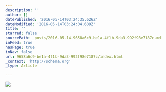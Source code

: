 ```yaml
---
description: ''
author: []
datePublished: '2016-05-14T03:24:35.626Z'
dateModified: '2016-05-14T03:24:04.609Z'
title: ''
starred: false
sourcePath: _posts/2016-05-14-9658a6c9-be1a-4f1b-9da3-992f98e7187c.md
inFeed: true
hasPage: true
inNav: false
url: 9658a6c9-be1a-4f1b-9da3-992f98e7187c/index.html
_context: 'http://schema.org'
_type: Article

---
```

![](https://the-grid-user-content.s3-us-west-2.amazonaws.com/844f6ee9-b0a5-48b3-99a9-beecf0461755.jpg)